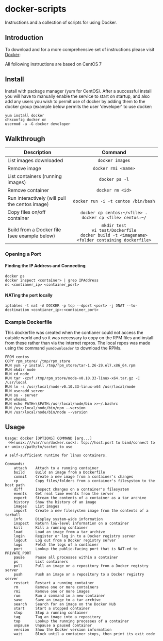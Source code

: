 docker-scripts
==============

Instructions and a collection of scripts for using Docker.

## Introduction
To download and for a more comprehensive set of instructions please visit [Docker][1]: 

All following instructions are based on CentOS 7

## Install

Install with package manager (yum for CentOS). After a successful install you will have to manually enable the service to start on startup, and also add any users you wish to permit use of docker by adding them to the docker group (example below permits the user 'developer' to use docker:
  
    yum install docker
    chkconfig docker on
    usermod -a -G docker developer

## Walkthrough

Description | Command
--- | :---: 
List images downloaded | `docker images`
Remove image | `docker rmi <name>`
List containers (running images) | `docker ps -l`
Remove container | `docker rm <id>`
Run interactively (will pull the centos image) | `docker run -i -t centos /bin/bash`
Copy files on/off container | `docker cp centos:~/<file> .` <br> `docker cp <file> centos:~/`
Build from a Docker file (see example below) | `mkdir test` <br> `vi test/Dockerfile` <br> `docker build -t <imagename> <folder containing dockerfile>`

### Opening a Port

#### Finding the IP Address and Connecting
    docker ps
    docker inspect <container> | grep IPAddress
    nc <contianer_ip> <container_port>

#### NATing the port locally
    iptables -t nat -A DOCKER -p tcp --dport <port> -j DNAT --to-destination <contianer_ip>:<container_port>

### Example Dockerfile

This dockerfile was created when the contianer could not access the outside world and so it was necessary to copy on the RPM files and install from these rather than via the internet repros. The local repos was made using the command `yumdownloader` to download the RPMs.

```
FROM centos
COPY rpm_store/ /tmp/rpm_store
RUN yum -y install /tmp/rpm_store/tar-1.26-29.el7.x86_64.rpm
RUN mkdir node
RUN cd node
RUN tar -xzvf /tmp/rpm_store/node-v0.10.33-linux-x64.tar.gz -C /usr/local
RUN ln -s /usr/local/node-v0.10.33-linux-x64 /usr/local/node
RUN useradd server
RUN su - server
RUN whoami
RUN echo PATH=\$PATH:/usr/local/node/bin >>~/.bashrc
RUN /usr/local/node/bin/npm --version
RUN /usr/local/node/bin/node --version
```

## Usage
```
Usage: docker [OPTIONS] COMMAND [arg...]
 -H=[unix:///var/run/docker.sock]: tcp://host:port to bind/connect to or unix://path/to/socket to use

A self-sufficient runtime for linux containers.

Commands:
    attach    Attach to a running container
    build     Build an image from a Dockerfile
    commit    Create a new image from a container's changes
    cp        Copy files/folders from a container's filesystem to the host path
    diff      Inspect changes on a container's filesystem
    events    Get real time events from the server
    export    Stream the contents of a container as a tar archive
    history   Show the history of an image
    images    List images
    import    Create a new filesystem image from the contents of a tarball
    info      Display system-wide information
    inspect   Return low-level information on a container
    kill      Kill a running container
    load      Load an image from a tar archive
    login     Register or log in to a Docker registry server
    logout    Log out from a Docker registry server
    logs      Fetch the logs of a container
    port      Lookup the public-facing port that is NAT-ed to PRIVATE_PORT
    pause     Pause all processes within a container
    ps        List containers
    pull      Pull an image or a repository from a Docker registry server
    push      Push an image or a repository to a Docker registry server
    restart   Restart a running container
    rm        Remove one or more containers
    rmi       Remove one or more images
    run       Run a command in a new container
    save      Save an image to a tar archive
    search    Search for an image on the Docker Hub
    start     Start a stopped container
    stop      Stop a running container
    tag       Tag an image into a repository
    top       Lookup the running processes of a container
    unpause   Unpause a paused container
    version   Show the Docker version information
    wait      Block until a container stops, then print its exit code

```


[1]: https://docs.docker.com/
